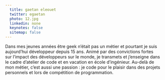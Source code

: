 ```yaml
---
  title: gaetan eleouet
  twitter: egaetan
  photo: 12.jpg
  linkedin: none
  keynotes: false
  sitemap: false
---
```

Dans mes jeunes années être geek n’était pas un métier et pourtant je suis aujourd’hui développeur depuis 15 ans. 
Animé par des convictions fortes sur l’impact des développeurs sur le monde, je transmets et j’enseigne dans le cadre d’atelier de code et en vacation en école d’ingénieur. 
Au-delà de mon métier, c’est aussi une passion : je code pour le plaisir dans des projets personnels et lors de compétition de programmation.
